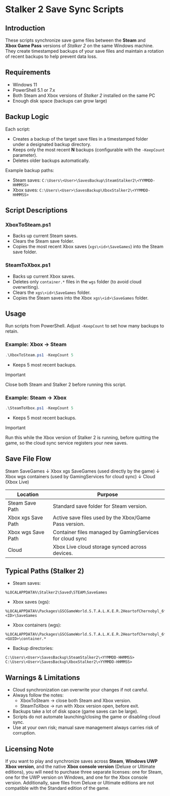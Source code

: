 # Stalker 2 Save Sync Scripts

## Introduction

These scripts synchronize save game files between the **Steam** and  
**Xbox Game Pass** versions of *Stalker 2* on the same Windows machine.  
They create timestamped backups of your save files and maintain a rotation  
of recent backups to help prevent data loss.

## Requirements

- Windows 11  
- PowerShell 5.1 or 7.x  
- Both Steam and Xbox versions of *Stalker 2* installed on the same PC  
- Enough disk space (backups can grow large)  

## Backup Logic

Each script:

- Creates a backup of the target save files in a timestamped folder  
  under a designated backup directory.  
- Keeps only the most recent **N** backups (configurable with the `-KeepCount` parameter).
- Deletes older backups automatically.

Example backup paths:

- Steam saves: `C:\Users\<User>\SavesBackup\SteamStalker2\<YYMMDD-HHMMSS>`  
- Xbox saves:  `C:\Users\<User>\SavesBackup\XboxStalker2\<YYMMDD-HHMMSS>`  

## Script Descriptions

### XboxToSteam.ps1

- Backs up current Steam saves.  
- Clears the Steam save folder.  
- Copies the most recent Xbox saves (`xgs\<id>\SaveGames`) into the Steam save folder.

### SteamToXbox.ps1

- Backs up current Xbox saves.  
- Deletes only `container.*` files in the `wgs` folder (to avoid cloud overwriting).
- Clears the `xgs\<id>\SaveGames` folder.  
- Copies the Steam saves into the Xbox `xgs\<id>\SaveGames` folder.  

## Usage

Run scripts from PowerShell. Adjust `-KeepCount` to set how many backups to retain.

### Example: Xbox → Steam

```powershell
.\XboxToSteam.ps1 -KeepCount 5
```

- Keeps 5 most recent backups.

> [!IMPORTANT]  
> Close both Steam and Stalker 2 before running this script.

### Example: Steam → Xbox

```powershell
.\SteamToXbox.ps1 -KeepCount 5
```

- Keeps 5 most recent backups.

> [!IMPORTANT]  
> Run this while the Xbox version of Stalker 2 is running, before quitting
> the game, so the cloud sync service registers your new saves.

## Save File Flow


Steam SaveGames
       ↓
Xbox xgs SaveGames (used directly by the game)
       ↓
Xbox wgs containers (used by GamingServices for cloud sync)
       ↓
Cloud (Xbox Live)

| Location           | Purpose                                                 |
|--------------------|---------------------------------------------------------|
| Steam Save Path    | Standard save folder for Steam version.                 |
| Xbox xgs Save Path | Active save files used by the Xbox/Game Pass version.   |
| Xbox wgs Save Path | Container files managed by GamingServices for cloud sync|
| Cloud              | Xbox Live cloud storage synced across devices.          |

## Typical Paths (Stalker 2)

- Steam saves:

```text
%LOCALAPPDATA%\Stalker2\Saved\STEAM\SaveGames
```

- Xbox saves (xgs):

```text
%LOCALAPPDATA%\Packages\GSCGameWorld.S.T.A.L.K.E.R.2HeartofChernobyl_6fr1t1rwfarwt\SystemAppData\xgs\<ID>\SaveGames
```

- Xbox containers (wgs):

```text
%LOCALAPPDATA%\Packages\GSCGameWorld.S.T.A.L.K.E.R.2HeartofChernobyl_6fr1t1rwfarwt\SystemAppData\wgs\<GUID>\container.*
```

- Backup directories:

```text
C:\Users\<User>\SavesBackup\SteamStalker2\<YYMMDD-HHMMSS>
C:\Users\<User>\SavesBackup\XboxStalker2\<YYMMDD-HHMMSS>
```

## Warnings & Limitations

- Cloud synchronization can overwrite your changes if not careful.  
- Always follow the notes:  
  - XboxToSteam → close both Steam and Xbox version.  
  - SteamToXbox → run with Xbox version open, before exit.  
- Backups take a lot of disk space (game saves can be large).  
- Scripts do not automate launching/closing the game or disabling cloud sync.  
- Use at your own risk; manual save management always carries risk of corruption.

## Licensing Note

If you want to play and synchronize saves across **Steam**,
**Windows UWP Xbox version**, and the native **Xbox console version**
(Deluxe or Ultimate editions), you will need to purchase three
separate licenses: one for Steam, one for the UWP version on Windows, and
one for the Xbox console version.
Additionally, save files from Deluxe or Ultimate editions are not compatible
with the Standard edition of the game.
